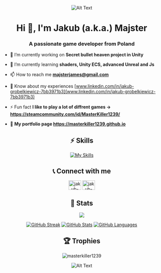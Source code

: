 
<div align="center">
 
 ![Alt Text](https://media.giphy.com/media/Nx0rz3jtxtEre/giphy.gif)  

</div>
<h1 align="center">Hi 👋, I'm Jakub (a.k.a.) Majster</h1>
<h3 align="center">A passionate game developer from Poland</h3>


- 🔭 I’m currently working on **Secret bullet heaven project in Unity**

- 🌱 I’m currently learning **shaders, Unity ECS, advanced Unreal and Js**

- 📫 How to reach me **majsterjames@gmail.com**

- 📄 Know about my experiences [www.linkedin.com/in/jakub-grobelkiewicz-7bb3971b3](www.linkedin.com/in/jakub-grobelkiewicz-7bb3971b3)

- ⚡ Fun fact **I like to play a lot of diffrent games -> https://steamcommunity.com/id/MasterKiller1239/**
- 📜 **My portfolio page  https://masterkiller1239.github.io**

<div align="center">

## ⚡️ Skills
[![My Skills](https://skillicons.dev/icons?i=c,cs,cpp,unity,unreal,git,visualstudio,flutter,html,css,github,vscode,androidstudio,figma)](https://skillicons.dev)

</div>

<div align="center">

<div align="center">
  
## 📞 Connect with me

<a href="https://linkedin.com/in/jakub-grobelkiewicz-7bb3971b3" target="blank"><img align="center" src="https://cdn.jsdelivr.net/npm/simple-icons@3.0.1/icons/linkedin.svg" alt="jakub-grobelkiewicz-7bb3971b3" height="30" width="40" /></a>
  <a href="https://steamcommunity.com/id/MasterKiller1239/" target="blank"><img align="center" src="https://community.akamai.steamstatic.com/public/shared/images/header/logo_steam.svg?t=962016" alt="jakub-grobelkiewicz-7bb3971b3" height="30" width="40" /></a>

</div>

## 🔖 Stats


[![](https://komarev.com/ghpvc/?username=masterkiller1239&style=flat-square&color=C691E9)](https://github.com/antonkomarev/github-profile-views-counter)

[![GitHub Streak](https://github-readme-streak-stats.herokuapp.com?user=masterkiller1239&theme=material-palenight&hide_border=true)](https://git.io/streak-stats)
[![GitHub Stats](https://github-readme-stats.vercel.app/api?username=masterkiller1239&show_icons=true&hide_border=true&theme=material-palenight&count_private=true)](https://github.com/anuraghazra/github-readme-stats)
[![GitHub Languages](https://github-readme-stats.vercel.app/api/top-langs/?&username=masterkiller1239&layout=compact&hide_border=true&langs_count=8&theme=material-palenight)](https://github.com/anuraghazra/github-readme-stats)

</div>
<div align="center">

## 🏆 Trophies

<p align="center> <a href="https://github.com/ryo-ma/github-profile-trophy"><img src="https://github-profile-trophy.vercel.app/?username=masterkiller1239" alt="masterkiller1239" /></a> </p>

</div>

<div align="center">
 
![Alt Text](https://media.giphy.com/media/8JTFsZmnTR1Rs1JFVP/giphy.gif) 

</div>
